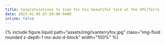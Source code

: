 ```yaml
---
title: Congratulations to Ivan for his beautiful talk at the VPC/Terry Fox Seminar Series.
date: 2023-01-06 07:59:00-0400
inline: false
---
```


{% include figure.liquid path="assets/img/ivanterryfox.jpg" class="img-fluid rounded z-depth-1 mx-auto d-block" width="100%" %}